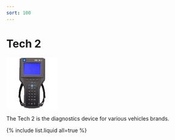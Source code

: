 ```yaml
---
sort: 100
---
```


# Tech 2

![](/content/tech_2/tech_2_logo_anim.gif)

The Tech 2 is the diagnostics device for various vehicles brands.

{% include list.liquid all=true %}